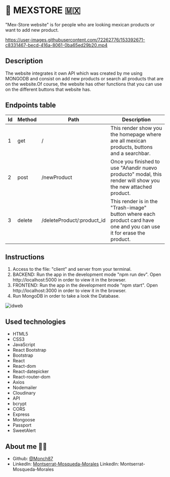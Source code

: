 # :cactus: MEXSTORE 	:mexico:

"Mex-Store website" is for people who are looking mexican products or want to add new product.


https://user-images.githubusercontent.com/72262776/153392671-c8331467-becd-416a-8061-0ba65ed29b20.mp4



## Description

The website integrates it own API which was created by me using MONGODB and consist on add new products or search all products that are on the website.Of course, the website has other functions that you can use on the different buttons that website has.


## Endpoints table

| Id | Method | Path                        | Description                                                                    |
| ---| ------ | ----------------------------| ------------------------------------------------------------------------------ |
| 1  | get    | /                           | This render show you the homepage where are all mexican products, buttons and a searchbar.     |
| 2  | post   | /newProduct                 | Once you finished to use "Añandir nuevo producto" modal, this render will show you the new attached product. |
| 3  | delete | /deleteProduct/:product_id  |This render is in the "Trash-image" button where each product card have one and you can use it for erase the product. |


  ## Instructions

 1. Access to the file: "client" and server from your terminal. 
 2. BACKEND: Run the app in the development mode "npm run dev". Open http://localhost:5000 in order to view it in the browser.
 3. FRONTEND: Run the app in the development mode "npm start". Open http://localhost:3000 in order to view it in the browser.
 4. Run MongoDB in order to take a look the Database.

![idweb](https://user-images.githubusercontent.com/72262776/118497177-1e99c900-b725-11eb-9d7f-997bbf1b55c4.png)

  ## Used technologies 

- HTML5 
- CSS3
- JavaScript
- React Bootstrap
- Bootstrap
- React
- React-dom
- React-datepicker
- React-router-dom
- Axios
- Nodemailer
- Cloudinary
- API
- bcrypt
- CORS
- Express
- Mongoose
- Passport
- SweetAlert



## About me :woman_technologist:

* Github: [@Monch87](https://github.com/Monch87)
* LinkedIn: [Montserrat-Mosqueda-Morales](https://www.linkedin.com/in/montserrat-mosqueda-morales)
  LinkedIn: Montserrat-Mosqueda-Morales
